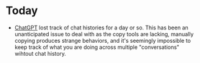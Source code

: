 # Today

* [ChatGPT](https://chat.openai.com/chat/) lost track of chat histories for a day or so. This has been an unanticipated issue to deal with as the copy tools are lacking, manually copying produces strange behaviors, and it's seemingly impossible to keep track of what you are doing across multiple "conversations" wihtout chat history.
